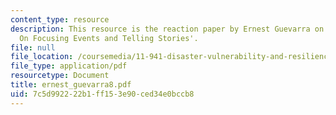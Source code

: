 ```yaml
---
content_type: resource
description: This resource is the reaction paper by Ernest Guevarra on the topic 'Disaster
  On Focusing Events and Telling Stories'.
file: null
file_location: /coursemedia/11-941-disaster-vulnerability-and-resilience-spring-2005/7c5d992222b1ff153e90ced34e0bccb8_ernest_guevarra8.pdf
file_type: application/pdf
resourcetype: Document
title: ernest_guevarra8.pdf
uid: 7c5d9922-22b1-ff15-3e90-ced34e0bccb8
---
```


